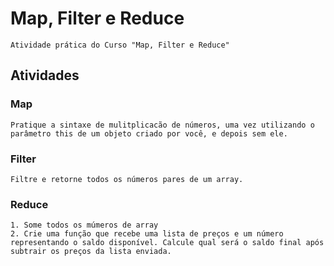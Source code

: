 # Map, Filter e Reduce
    Atividade prática do Curso "Map, Filter e Reduce" 

## Atividades
### Map
    Pratique a sintaxe de mulitplicacão de números, uma vez utilizando o parâmetro this de um objeto criado por você, e depois sem ele.

### Filter
    Filtre e retorne todos os números pares de um array.

### Reduce
    1. Some todos os múmeros de array
    2. Crie uma função que recebe uma lista de preços e um número representando o saldo disponível. Calcule qual será o saldo final após subtrair os preços da lista enviada.
